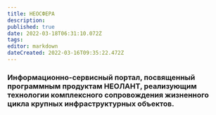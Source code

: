 ```yaml
---
title: НЕОСФЕРА
description: 
published: true
date: 2022-03-18T06:31:10.072Z
tags: 
editor: markdown
dateCreated: 2022-03-16T09:35:22.472Z
---
```


### Информационно-сервисный портал, посвященный программным продуктам НЕОЛАНТ, реализующим технологии комплексного сопровождения жизненного цикла крупных инфраструктурных объектов.